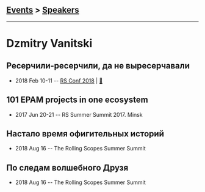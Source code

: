 ## [Events](../README.md) > [Speakers](../speakers.md)
---

# Dzmitry Vanitski

## Ресерчили-ресерчили, да не выресерчавали
- 2018 Feb 10-11 -- [RS Conf 2018](https://youtu.be/hMNys-hRrmI)  | [:notebook:](https://www.dropbox.com/s/a4rh08n5mjwyrsm/RS_Gap_presentation.pdf?dl=0)  
## 101 EPAM projects in one ecosystem
- 2017 Jun 20-21 -- RS Summer Summit 2017. Minsk    
## Настало время офигительных историй
- 2018 Aug 16 -- The Rolling Scopes Summer Summit    
## По следам волшебного Друзя
- 2018 Aug 16 -- The Rolling Scopes Summer Summit    
